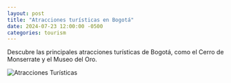 ```yaml
---
layout: post
title: "Atracciones turísticas en Bogotá"
date: 2024-07-23 12:00:00 -0500
categories: tourism
---
```


Descubre las principales atracciones turísticas de Bogotá, como el Cerro de Monserrate y el Museo del Oro.

![Atracciones Turísticas](https://cdn.pixabay.com/photo/2023/06/19/22/33/bogota-8075653_640.jpg)
